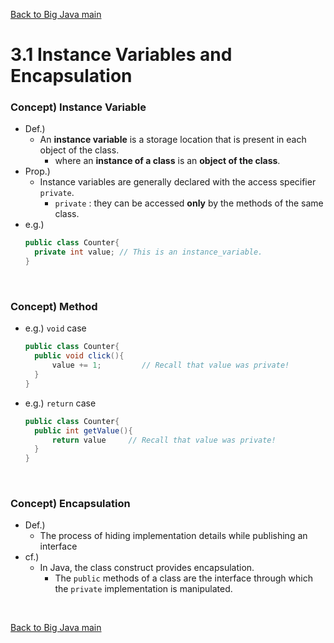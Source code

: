 [Back to Big Java main](../../../main.md)

# 3.1 Instance Variables and Encapsulation
### Concept) Instance Variable
- Def.)
  - An **instance variable** is a storage location that is present in each object of the class.
    - where an **instance of a class** is an **object of the class**.
- Prop.)
  - Instance variables are generally declared with the access specifier ```private```.
    - ```private``` : they can be accessed **only** by the methods of the same class.
- e.g.)
  ```java
  public class Counter{
    private int value; // This is an instance_variable.
  }
  ```

<br>

### Concept) Method
- e.g.) ```void``` case
  ```java
  public class Counter{
    public void click(){
        value += 1;         // Recall that value was private!
    }
  }
  ```
- e.g.) ```return``` case
  ```java
  public class Counter{
    public int getValue(){
        return value     // Recall that value was private!
    }
  }
  ```

<br>

### Concept) Encapsulation
- Def.)
  - The process of hiding implementation details while publishing an interface
- cf.)
  - In Java, the class construct provides encapsulation.
    - The ```public``` methods of a class are the interface through which the ```private``` implementation is manipulated.


<br>

[Back to Big Java main](../../../main.md)